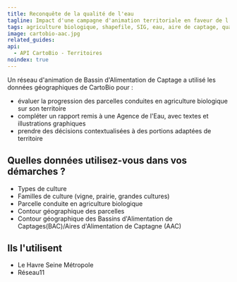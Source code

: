 ```yaml
---
title: Reconquête de la qualité de l'eau
tagline: Impact d'une campagne d'animation territoriale en faveur de l'agriculture biologique
tags: agriculture biologique, shapefile, SIG, eau, aire de captage, qualité de l'eau
image: cartobio-aac.jpg
related_guides:
api:
  - API CartoBio - Territoires
noindex: true
---
```


Un réseau d'animation de Bassin d'Alimentation de Captage a utilisé les données géographiques de CartoBio pour :

- évaluer la progression des parcelles conduites en agriculture biologique sur son territoire
- compléter un rapport remis à une Agence de l'Eau, avec textes et illustrations graphiques
- prendre des décisions contextualisées à des portions adaptées de territoire

## Quelles données utilisez-vous dans vos démarches ?

- Types de culture
- Familles de culture (vigne, prairie, grandes cultures)
- Parcelle conduite en agriculture biologique
- Contour géographique des parcelles
- Contour géographique des Bassins d'Alimentation de Captages(BAC)/Aires d'Alimentation de Captagne (AAC)

## Ils l'utilisent

- Le Havre Seine Métropole
- Réseau11
